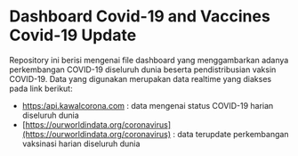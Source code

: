 # Dashboard Covid-19 and Vaccines Covid-19 Update

Repository ini berisi mengenai file dashboard yang menggambarkan adanya perkembangan COVID-19 diseluruh dunia beserta pendistribusian vaksin COVID-19. Data yang digunakan merupakan data realtime yang diakses pada link berikut:

- [https:/api.kawalcorona.com](https:/api.kawalcorona.com) : data mengenai status COVID-19 harian diseluruh dunia
- [https://ourworldindata.org/coronavirus](https://ourworldindata.org/coronavirus) : data terupdate perkembangan vaksinasi harian diseluruh dunia 